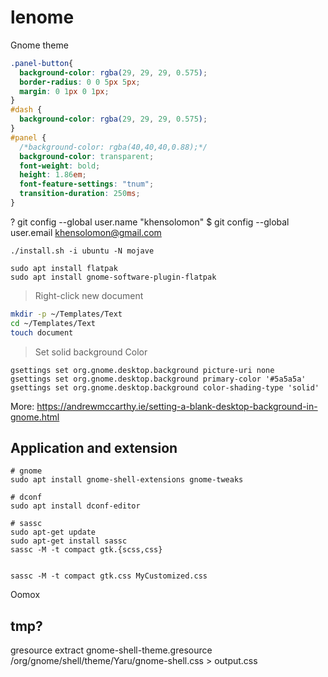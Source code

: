 # lenome
Gnome theme

```css
.panel-button{
  background-color: rgba(29, 29, 29, 0.575);
  border-radius: 0 0 5px 5px;
  margin: 0 1px 0 1px;
}
#dash {
  background-color: rgba(29, 29, 29, 0.575);
}
#panel {
  /*background-color: rgba(40,40,40,0.88);*/
  background-color: transparent;
  font-weight: bold;
  height: 1.86em;
  font-feature-settings: "tnum";
  transition-duration: 250ms; 
}
```

?
git config --global user.name "khensolomon"
$ git config --global user.email khensolomon@gmail.com



```properties
./install.sh -i ubuntu -N mojave

sudo apt install flatpak
sudo apt install gnome-software-plugin-flatpak
```

> Right-click new document

```bash
mkdir -p ~/Templates/Text
cd ~/Templates/Text
touch document
```


> Set solid background Color 

```properties
gsettings set org.gnome.desktop.background picture-uri none
gsettings set org.gnome.desktop.background primary-color '#5a5a5a'
gsettings set org.gnome.desktop.background color-shading-type 'solid'
```

More: https://andrewmccarthy.ie/setting-a-blank-desktop-background-in-gnome.html



## Application and extension

```properties
# gnome
sudo apt install gnome-shell-extensions gnome-tweaks

# dconf
sudo apt install dconf-editor

# sassc
sudo apt-get update
sudo apt-get install sassc
sassc -M -t compact gtk.{scss,css}


sassc -M -t compact gtk.css MyCustomized.css
```

Oomox

## tmp?

gresource extract gnome-shell-theme.gresource /org/gnome/shell/theme/Yaru/gnome-shell.css > output.css